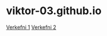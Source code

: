 # viktor-03.github.io
[Verkefni 1](http://viktor-03.github.io/verkefni1vef/verkefni1.html)
[Verkefni 2](http://viktor-03.github.io/verkefni2vef/verkefni2vef.html)
